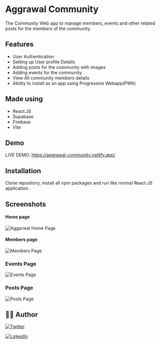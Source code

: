# Aggrawal Community

The Community Web app to manage members, events and other related posts for the members of the community.

## Features

- User Authentication
- Setting up User profile Details
- Adding posts for the community with images
- Adding events for the community
- View All community members details
- Ability to install as an app using Progressive Webapp(PWA)
  
## Made using

- React.JS
- Supabase
- Firebase
- Vite

## Demo

LIVE DEMO: https://aggrawal-community.netlify.app/


## Installation
Clone repository, install all npm packages and run like normal React.JS application.


## Screenshots

#### Home page
![Aggarwal Home Page](https://github.com/Amanthukral12/aggrawal-community/assets/47064923/6a010cf0-3de7-4f03-b932-f41c6fc2d542)



#### Members page
![Members Page](https://github.com/Amanthukral12/aggrawal-community/assets/47064923/051a8b69-b4cc-4cfc-9c7b-5559b6efe091)

### Events Page
![Events Page](https://github.com/Amanthukral12/aggrawal-community/assets/47064923/14586ba3-a86f-44c7-bb3c-71a55fb5fe1d)

### Posts Page
![Posts Page](https://github.com/Amanthukral12/aggrawal-community/assets/47064923/ddde2c3a-2dab-4776-a239-05cb176a807e)



## :man_in_tuxedo: Author

[![Twitter](https://img.shields.io/badge/follow-%40amanthukral-1DA1F2?style=flat&logo=Twitter)](https://twitter.com/aman_thukral12)

[![LinkedIn](https://img.shields.io/badge/connect-%40amanthukral-%230077B5?style=flat&logo=LinkedIn)](https://www.linkedin.com/in/aman-thukral-574b37150/)
